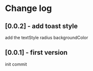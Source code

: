 # Change log

## [0.0.2] - add toast style

add the textStyle
radius
backgroundColor

## [0.0.1] - first version

init commit
